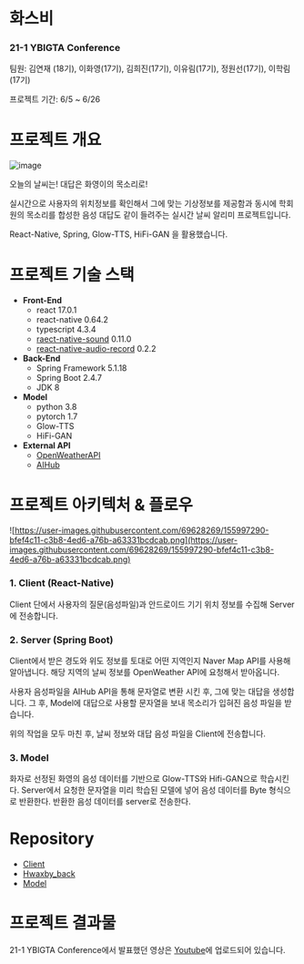 # 화스비



### 21-1 YBIGTA Conference

팀원: 김연재 (18기), 이화영(17기), 김희진(17기), 이유림(17기), 정원선(17기), 이학림 (17기)

프로젝트 기간: 6/5 ~ 6/26

# 프로젝트 개요



![image](https://user-images.githubusercontent.com/35593748/156005075-4aaa0bbc-f08a-405a-8431-61f03dd1e562.png)

오늘의 날씨는! 대답은 화영이의 목소리로!

실시간으로 사용자의 위치정보를 확인해서 그에 맞는 기상정보를 제공함과 동시에 학회원의 목소리를 합성한 음성 대답도 같이 들려주는 실시간 날씨 알리미 프로젝트입니다.

React-Native, Spring, Glow-TTS, HiFi-GAN 을 활용했습니다.

# 프로젝트 기술 스택



- **Front-End**
    - react 17.0.1
    - react-native 0.64.2
    - typescript 4.3.4
    - [raect-native-sound](https://www.npmjs.com/package/react-native-sound) 0.11.0
    - [react-native-audio-record](https://www.npmjs.com/package/react-native-sound) 0.2.2
- **Back-End**
    - Spring Framework 5.1.18
    - Spring Boot 2.4.7
    - JDK 8
- **Model**
    - python 3.8
    - pytorch 1.7
    - Glow-TTS
    - HiFi-GAN
- **External API**
    - [OpenWeatherAPI](https://openweathermap.org/api)
    - [AIHub](https://aiopen.etri.re.kr/service_api.php)

# 프로젝트 아키텍처 & 플로우



![https://user-images.githubusercontent.com/69628269/155997290-bfef4c11-c3b8-4ed6-a76b-a63331bcdcab.png](https://user-images.githubusercontent.com/69628269/155997290-bfef4c11-c3b8-4ed6-a76b-a63331bcdcab.png)

### 1. Client (React-Native)

Client 단에서 사용자의 질문(음성파일)과 안드로이드 기기 위치 정보를 수집해 Server에 전송합니다.

### 2. Server (Spring Boot)

Client에서 받은 경도와 위도 정보를 토대로 어떤 지역인지 Naver Map API를 사용해 알아냅니다. 해당 지역의 날씨 정보를 OpenWeather API에 요청해서 받아옵니다.

사용자 음성파일을 AIHub API을 통해 문자열로 변환 시킨 후, 그에 맞는 대답을 생성합니다. 그 후, Model에 대답으로 사용할 문자열을 보내 목소리가 입혀진 음성 파일을 받습니다.

위의 작업을 모두 마친 후, 날씨 정보와 대답 음성 파일을 Client에 전송합니다.

### 3. Model

화자로 선정된 화영의 음성 데이터를 기반으로 Glow-TTS와 Hifi-GAN으로 학습시킨다.
Server에서 요청한 문자열을 미리 학습된 모델에 넣어 음성 데이터를 Byte 형식으로 반환한다. 반환한 음성 데이터를 server로 전송한다.

# Repository



- [Client](https://github.com/2hwayoung/Hwaxby/tree/main/Client/README.md)
- [Hwaxby_back](https://github.com/2hwayoung/Hwaxby/tree/main/Hwaxby_back/README.md)
- [Model](https://github.com/2hwayoung/Hwaxby/tree/main/Model/README.md)

# 프로젝트 결과물



21-1 YBIGTA Conference에서 발표했던 영상은 [Youtube](https://www.youtube.com/watch?v=-DDcqjeOwEs&list=PLIZ3mKAU9rah0SrBdKdzqZJYcCmEZH_-r&index=7)에 업로드되어 있습니다.
